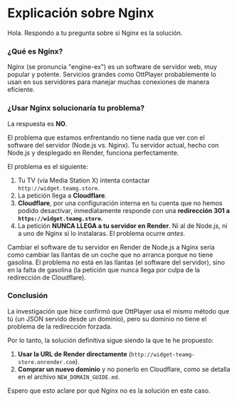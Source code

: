 # Explicación sobre Nginx

Hola. Respondo a tu pregunta sobre si Nginx es la solución.

### ¿Qué es Nginx?

Nginx (se pronuncia "engine-ex") es un software de servidor web, muy popular y potente. Servicios grandes como OttPlayer probablemente lo usan en sus servidores para manejar muchas conexiones de manera eficiente.

### ¿Usar Nginx solucionaría tu problema?

La respuesta es **NO**.

El problema que estamos enfrentando no tiene nada que ver con el software del servidor (Node.js vs. Nginx). Tu servidor actual, hecho con Node.js y desplegado en Render, funciona perfectamente.

El problema es el siguiente:

1.  Tu TV (vía Media Station X) intenta contactar `http://widget.teamg.store`.
2.  La petición llega a **Cloudflare**.
3.  **Cloudflare**, por una configuración interna en tu cuenta que no hemos podido desactivar, inmediatamente responde con una **redirección 301 a `https://widget.teamg.store`**.
4.  La petición **NUNCA LLEGA a tu servidor en Render**. Ni al de Node.js, ni a uno de Nginx si lo instalaras. El problema ocurre *antes*.

Cambiar el software de tu servidor en Render de Node.js a Nginx sería como cambiar las llantas de un coche que no arranca porque no tiene gasolina. El problema no está en las llantas (el software del servidor), sino en la falta de gasolina (la petición que nunca llega por culpa de la redirección de Cloudflare).

### Conclusión

La investigación que hice confirmó que OttPlayer usa el mismo método que tú (un JSON servido desde un dominio), pero su dominio no tiene el problema de la redirección forzada.

Por lo tanto, la solución definitiva sigue siendo la que te he propuesto:

1.  **Usar la URL de Render directamente** (`http://widget-teamg-store.onrender.com`).
2.  **Comprar un nuevo dominio** y no ponerlo en Cloudflare, como se detalla en el archivo `NEW_DOMAIN_GUIDE.md`.

Espero que esto aclare por qué Nginx no es la solución en este caso.
